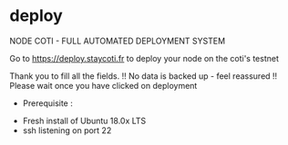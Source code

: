 # deploy
NODE COTI - FULL AUTOMATED DEPLOYMENT SYSTEM

Go to https://deploy.staycoti.fr to deploy your node on the coti's testnet

Thank you to fill all the fields.
!! No data is backed up - feel reassured !!
Please wait once you have clicked on deployment

* Prerequisite :
- Fresh install of Ubuntu 18.0x LTS
- ssh listening on port 22
